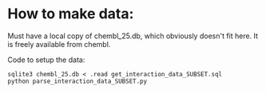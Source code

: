 # How to make data:

Must have a local copy of chembl_25.db, which obviously doesn't fit here. It is freely available from chembl.  

Code to setup the data:

```
sqlite3 chembl_25.db < .read get_interaction_data_SUBSET.sql
python parse_interaction_data_SUBSET.py
```
